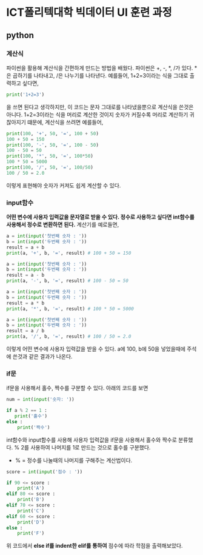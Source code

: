 # ICT폴리텍대학 빅데이터 UI 훈련 과정

## python

### 계산식

파이썬을 활용해 계산식을 간편하게 만드는 방법을 배웠다. 파이썬은 +, -, *, /가 있다. *은 곱하기를 나타내고, /은 나누기를 나타낸다. 예를들어, 1+2=3이라는 식을 그대로 출력하고 싶다면,

```python
print('1+2=3')
```

을 쓰면 된다고 생각하지만, 이 코드는 문자 그대로를 나타냈을뿐으로 계산식을 쓴것은 아니다. 1+2=3이라는 식을 머리로 계산한 것이지 숫자가 커질수록 머리로 계산하기 귀찮아지기 떄문에, 계산식을 쓰려면 예를들어,

```python
print(100, '+', 50, '=', 100 + 50)
100 + 50 = 150
print(100, '-', 50, '=', 100 - 50)
100 - 50 = 50
print(100, '*', 50, '=', 100*50)
100 * 50 = 5000
print(100, '/', 50, '=', 100/50)
100 / 50 = 2.0
```

이렇게 표현해야 숫자가 커져도 쉽게 계산할 수 있다.

### input함수

**어떤 변수에 사용자 입력값을 문자열로 받을 수 있다. 정수로 사용하고 싶다면 int함수를 사용해서 정수로 변환하면 된다.** 계산기를 예로들면,

```python
a = int(input('첫번째 숫자 : ')) 
b = int(input('두번째 숫자 : '))
result = a + b
print(a, '+', b, '=', result) # 100 + 50 = 150

a = int(input('첫번째 숫자 : '))
b = int(input('두번째 숫자 : '))
result = a - b
print(a, '-', b, '=', result) # 100 - 50 = 50

a = int(input('첫번째 숫자 : '))
b = int(input('두번째 숫자 : '))
result = a * b
print(a, '*', b, '=', result) # 100 * 50 = 5000

a = int(input('첫번째 숫자 : '))
b = int(input('두번째 숫자 : '))
result = a / b
print(a, '/', b, '=', result) # 100 / 50 = 2.0
```

이렇게 어떤 변수에 사용자 입력값을 받을 수 있다. a에 100, b에 50을 넣었을때에 주석에 쓴것과 같은 결과가 나온다.

### if문

if문을 사용해서 홀수, 짝수를 구분할 수 있다. 아래의 코드를 보면

```python
num = int(input('숫자: '))

if a % 2 == 1 :
   print('홀수')
else :
    print('짝수')
```

int함수와 input함수를 사용해 사용자 입력값을 if문을 사용해서 홀수와 짝수로 분류했다. % 2를 사용하여 나머지를 1로 만드는 것으로 홀수를 구분했다.

+ % = 정수를 나눌때의 나머지를 구해주는 계산법이다.

```python
score = int(input('점수 : '))

if 90 <= score :
    print('A')
elif 80 <= score :
    print('B')
elif 70 <= score :
    print('C')
elif 60 <= score :
    print('D')
else :
    print('F')
```
위 코드에서 **else if를 indent한 elif를 통하여** 점수에 따라 학점을 출력해보았다.

